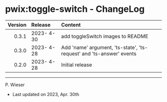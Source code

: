 # pwix:toggle-switch - ChangeLog

| Version | Release    | Content |
| ---:    | :---       | :---    |
| 0.3.1   | 2023- 4-30 | add toggleSwitch images to README |
| 0.3.0   | 2023- 4-28 | Add 'name' argument, 'ts-state', 'ts-request' and 'ts-answer' events |
| 0.2.0   | 2023- 4-28 | Initial release |

---
P. Wieser
- Last updated on 2023, Apr. 30th
